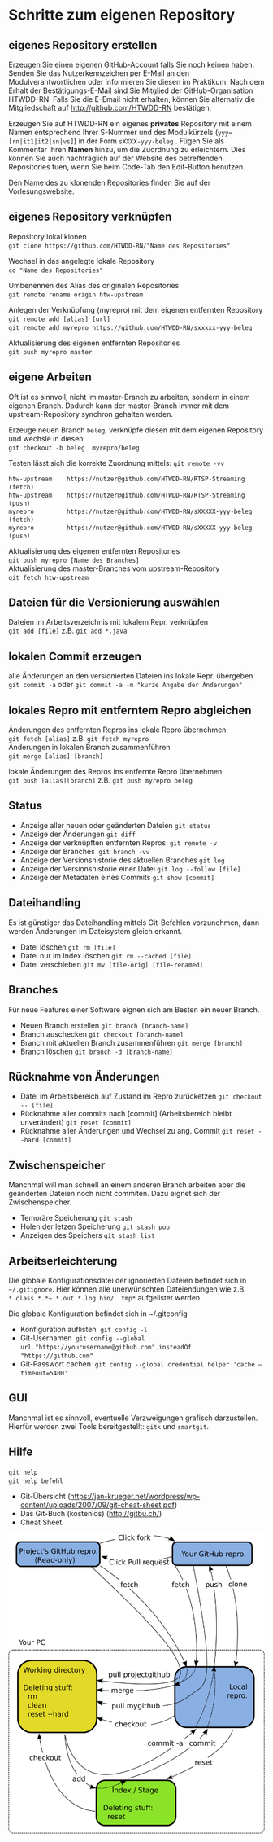 # Schritte zum eigenen Repository

## eigenes Repository erstellen
Erzeugen Sie einen eigenen GitHub-Account falls Sie noch keinen haben. Senden Sie das Nutzerkennzeichen per E-Mail an den Modulverantwortlichen oder informieren Sie diesen im Praktikum. Nach dem Erhalt der Bestätigungs-E-Mail sind Sie Mitglied der GitHub-Organisation HTWDD-RN. Falls Sie die E-Email nicht erhalten, können Sie alternativ die Mitgliedschaft auf http://github.com/HTWDD-RN bestätigen.

Erzeugen Sie auf HTWDD-RN ein eigenes **privates** Repository mit einem Namen entsprechend Ihrer S-Nummer und des Modulkürzels (`yyy=[rn|it1|it2|sn|vs]`) in der Form `sXXXX-yyy-beleg` . Fügen Sie als Kommentar Ihren **Namen** hinzu, um die Zuordnung zu erleichtern. Dies können Sie auch nachträglich auf der Website des betreffenden Repositories tuen, wenn Sie beim Code-Tab den Edit-Button benutzen.

Den Name des zu klonenden Repositories finden Sie auf der Vorlesungswebsite.

## eigenes Repository verknüpfen
Repository lokal klonen  
`git clone https://github.com/HTWDD-RN/"Name des Repositories"`

Wechsel in das angelegte lokale Repository  
`cd "Name des Repositories"`

Umbenennen des Alias des originalen Repositories     
`git remote rename origin htw-upstream`

Anlegen der Verknüpfung (myrepro) mit dem eigenen entfernten Repository  
`git remote add [alias] [url]`     
`git remote add myrepro https://github.com/HTWDD-RN/sxxxxx-yyy-beleg`

Aktualisierung des eigenen entfernten Repositories  
`git push myrepro master`


## eigene Arbeiten
Oft ist es sinnvoll, nicht im master-Branch zu arbeiten, sondern in einem eigenen Branch.
Dadurch kann der master-Branch immer mit dem upstream-Repository synchron gehalten werden.

Erzeuge neuen Branch `beleg`, verknüpfe diesen mit dem eigenen Repository und wechsle in diesen  
`git checkout -b beleg  myrepro/beleg`  

Testen lässt sich die korrekte Zuordnung mittels: `git remote -vv`
```
htw-upstream	https://nutzer@github.com/HTWDD-RN/RTSP-Streaming (fetch)
htw-upstream	https://nutzer@github.com/HTWDD-RN/RTSP-Streaming (push)
myrepro	        https://nutzer@github.com/HTWDD-RN/sXXXXX-yyy-beleg (fetch)
myrepro	        https://nutzer@github.com/HTWDD-RN/sXXXXX-yyy-beleg (push)
```
Aktualisierung des eigenen entfernten Repositories  
`git push myrepro [Name des Branches]`  
Aktualisierung des master-Branches vom upstream-Repository  
`git fetch htw-upstream`

## Dateien für die Versionierung auswählen
Dateien im Arbeitsverzeichnis mit lokalem Repr. verknüpfen  
`git add [file]`  z.B. `git add *.java`

## lokalen Commit erzeugen
alle Änderungen an den versionierten Dateien ins lokale Repr. übergeben  
`git commit -a`  oder  `git commit -a -m "kurze Angabe der Änderungen"`

## lokales Repro mit entferntem Repro abgleichen
Änderungen des entfernten Repros ins lokale Repro übernehmen  
`git fetch [alias]`  z.B. `git fetch myrepro`  
Änderungen in lokalen Branch zusammenführen  
`git merge [alias] [branch]`  

lokale Änderungen des Repros ins entfernte Repro übernehmen  
`git push [alias][branch]`  z.B. `git push myrepro beleg`


## Status
* Anzeige aller neuen oder geänderten Dateien `git status`
* Anzeige der Änderungen `git diff`
* Anzeige der verknüpften entfernten Repros  `git remote -v`
* Anzeige der Branches  `git branch -vv`
* Anzeige der Versionshistorie des aktuellen Branches `git log`
* Anzeige der Versionshistorie einer Datei `git log --follow [file]`
* Anzeige der Metadaten eines Commits `git show [commit]`

## Dateihandling
Es ist günstiger das Dateihandling mittels Git-Befehlen vorzunehmen, dann werden Änderungen im Dateisystem gleich erkannt.
* Datei löschen `git rm [file]`
* Datei nur im Index löschen `git rm --cached [file]`
* Datei verschieben `git mv [file-orig] [file-renamed]`

## Branches
Für neue Features einer Software eignen sich am Besten ein neuer Branch.
* Neuen Branch erstellen `git branch [branch-name]`
* Branch auschecken `git checkout [branch-name]`
* Branch mit aktuellen Branch zusammenführen `git merge [branch]`
* Branch löschen `git branch -d [branch-name]`

## Rücknahme von Änderungen
* Datei im Arbeitsbereich auf Zustand im Repro zurücketzen `git checkout -- [file]`
* Rücknahme aller commits nach [commit] (Arbeitsbereich bleibt unverändert) `git reset [commit]`
* Rücknahme aller Änderungen und Wechsel zu ang. Commit `git reset --hard [commit]`

## Zwischenspeicher
Manchmal will man schnell an einem anderen Branch arbeiten aber die geänderten Dateien noch nicht commiten.
Dazu eignet sich der Zwischenspeicher.
* Temoräre Speicherung `git stash`
* Holen der letzen Speicherung `git stash pop`
* Anzeigen des Speichers `git stash list`

## Arbeitserleichterung
Die globale Konfigurationsdatei der ignorierten Dateien befindet sich in `~/.gitignore`.
Hier können alle unerwünschten Dateiendungen wie z.B. `*.class *.*~ *.out *.log bin/  tmp*` aufgelistet werden.

Die globale Konfiguration befindet sich in ~/.gitconfig  
* Konfiguration auflisten  `git config -l`
* Git-Usernamen  `git config --global url."https://yourusername@github.com".insteadOf "https://github.com"`
* Git-Passwort cachen  `git config --global credential.helper 'cache –timeout=5400'`

## GUI
Manchmal ist es sinnvoll, eventuelle Verzweigungen grafisch darzustellen. Hierfür werden zwei Tools bereitgestellt: `gitk` und `smartgit`.

## Hilfe
`git help`  
`git help befehl`

* Git-Übersicht (https://jan-krueger.net/wordpress/wp-content/uploads/2007/09/git-cheat-sheet.pdf)
* Das Git-Buch (kostenlos)  (http://gitbu.ch/)
* Cheat Sheet

![GitHub-Workflow](/images/git.png)
<!---  <img src="images/git.png" width="100">   --->

